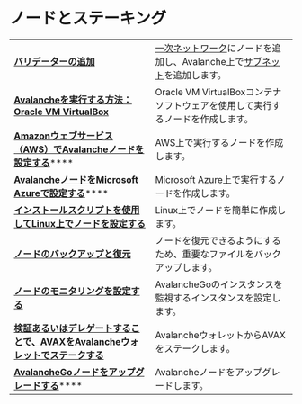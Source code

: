 # ノードとステーキング

|  |  |
| :--- | :--- |
| [**バリデーターの追加**](add-a-validator.md) | [一次ネットワーク](https://docs.avax.network/learn/platform-overview)にノードを追加し、Avalanche上で[サブネット](https://docs.avax.network/learn/platform-overview#subnets)を追加します。 |
| [**Avalancheを実行する方法：Oracle VM VirtualBox**](https://www.youtube.com/watch?v=7Tx1iKg-jL0) | Oracle VM VirtualBoxコンテナソフトウェアを使用して実行するノードを作成します。 |
| [**Amazonウェブサービス（AWS）でAvalancheノードを設定する**](https://docs.avax.network/build/tutorials/nodes-and-staking/setting-up-an-avalanche-node-with-amazon-web-services-aws)**** | AWS上で実行するノードを作成します。 |
| [**AvalancheノードをMicrosoft Azureで設定する**](https://docs.avax.network/build/tutorials/platform/set-up-an-avalanche-node-with-microsoft-azure)**** | Microsoft Azure上で実行するノードを作成します。 |
| [**インストールスクリプトを使用してLinux上でノードを設定する**](set-up-node-with-installer.md) | Linux上でノードを簡単に作成します。 |
| [**ノードのバックアップと復元**](node-backup-and-restore.md) | ノードを復元できるようにするため、重要なファイルをバックアップします。 |
| [**ノードのモニタリングを設定する**](setting-up-node-monitoring.md) | AvalancheGoのインスタンスを監視するインスタンスを設定します。 |
| [**検証あるいはデレゲートすることで、AVAXをAvalancheウォレットでステークする**](staking-avax-by-validating-or-delegating-with-the-avalanche-wallet.md) | AvalancheウォレットからAVAXをステークします。 |
| **[**AvalancheGoノードをアップグレードする**](https://docs.avax.network/build/tutorials/nodes-and-staking/upgrade-your-avalanchego-node)****** | Avalancheノードをアップグレードします。 |

